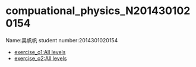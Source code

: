 # compuational_physics_N2014301020154
Name:吴帆帆   student number:2014301020154
*  [exercise_o1:All levels]()
 * [exercise_o2:All levels]()
